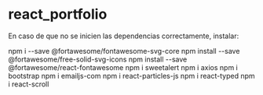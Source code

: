 # react_portfolio

En caso de que no se inicien las dependencias correctamente, instalar:



  npm i --save @fortawesome/fontawesome-svg-core
  npm install --save @fortawesome/free-solid-svg-icons
  npm install --save @fortawesome/react-fontawesome
  npm i sweetalert
  npm i axios
  npm i bootstrap
  npm i emailjs-com
  npm i react-particles-js
  npm i react-typed
  npm i react-scroll
